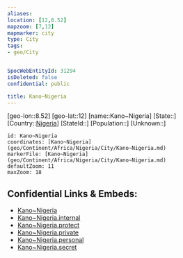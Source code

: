 ```yaml
---
aliases: 
location: [12,8.52]
mapzoom: [7,12] 
mapmarker: city 
type: City
tags:
- geo/City


SpocWebEntityId: 31294
isDeleted: false
confidential: public

title: Kano~Nigeria
---
```

[geo-lon::8.52]
[geo-lat::12]
[name::Kano~Nigeria]
[State::]
[Country::[Nigeria](geo/Continent/Africa/Nigeria.md)]
[StateId::]
[Population::]
[Unknown::]


```leaflet
id: Kano~Nigeria
coordinates: [Kano~Nigeria](geo/Continent/Africa/Nigeria/City/Kano~Nigeria.md)
markerFile: [Kano~Nigeria](geo/Continent/Africa/Nigeria/City/Kano~Nigeria.md)
defaultZoom: 11 
maxZoom: 18
```


## Confidential Links & Embeds: 
- [Kano~Nigeria](../../../../../../_public/geo/Continent/Africa/Nigeria/City/Kano~Nigeria.md) 
- [Kano~Nigeria.internal](../../../../../../_internal/geo/Continent/Africa/Nigeria/City/Kano~Nigeria.internal.md) 
- [Kano~Nigeria.protect](../../../../../../_protect/geo/Continent/Africa/Nigeria/City/Kano~Nigeria.protect.md) 
- [Kano~Nigeria.private](../../../../../../_private/geo/Continent/Africa/Nigeria/City/Kano~Nigeria.private.md) 
- [Kano~Nigeria.personal](../../../../../../_personal/geo/Continent/Africa/Nigeria/City/Kano~Nigeria.personal.md) 
- [Kano~Nigeria.secret](../../../../../../_secret/geo/Continent/Africa/Nigeria/City/Kano~Nigeria.secret.md) 
